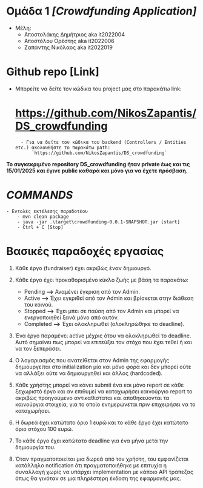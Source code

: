 # Ομάδα 1 *[Crowdfunding Application]*
- Μέλη:
    - Αποστολάκης Δημήτριος aka it2022004
    - Αποστόλου Ορέστης aka it2022006
    - Ζαπάντης Νικόλαος aka it2022019

# Github repo [Link]
- Μπορείτε να δείτε τον κώδικα του project μας στο παρακάτω link:
    # https://github.com/NikosZapantis/DS_crowdfunding
        - Για να δείτε τον κώδικα του backend (Controllers / Entities etc.) ακολουθήστε το παρακάτω path:
            `https://github.com/NikosZapantis/DS_crowdfunding`

**Το συγκεκριμένο repository DS_crowdfunding ήταν private έως και τις 15/01/2025 και έγινε public καθαρά και μόνο για να έχετε πρόσβαση.**

# ***COMMANDS***
    - Εντολές εκτέλεσης παραδοτέου
        - mvn clean package
        - java -jar .\target\crowdfunding-0.0.1-SNAPSHOT.jar [start]
        - Ctrl + C [Stop]

# Βασικές παραδοχές εργασίας
1. Κάθε έργο (fundraiser) έχει ακριβώς έναν δημιουργό.

2. Κάθε έργο έχει προκαθορισμένο κύκλο ζωής με βάση τα παρακάτω:
    - Pending **-->** Αναμένει έγκριση από τον Admin.
    - Active **-->** Έχει εγκριθεί από τον Admin και βρίσκεται στην διάθεση του κοινού.
    - Stopped **-->** Έχει μπει σε παύση από τον Admin και μπορεί να ενεργοποιηθεί ξανά μόνο από αυτόν.
    - Completed **-->** Έχει ολοκληρωθεί (ολοκληρώθηκε το deadline).

3. Ένα έργο παραμένει active μέχρις ότου να ολοκληρωθεί το deadline. Αυτό σημαίνει πως μπορεί να επιτεύξει τον στόχο που έχει τεθεί ή και να τον ξεπεράσει.

4. Ο λογαριασμός που ανατείθεται στον Admin της εφαρμογής δημιουργείται στο initialization μία και μόνο φορά και δεν μπορεί ούτε να αλλάξει ούτε να δημιουργηθεί και άλλος (hardcoded).

5. Κάθε χρήστης μπορεί να κάνει submit ένα και μόνο report σε κάθε ξεχωριστό έργο και αν επιθυμεί να καταχωρήσει καινούργιο report το ακριβώς προηγούμενο αντικαθίσταται και αποθηκεύονται τα καινούργια στοιχεία, για το οποίο ενημερώνεται πριν επιχειρήσει να το καταχωρήσει.

6. Η δωρεά έχει κατώτατο όριο 1 ευρώ και το κάθε έργο έχει κατώτατο όριο στόχου 100 ευρώ.

7. Το κάθε έργο έχει κατώτατο deadline για ένα μήνα μετά την δημιουργία του.

8. Όταν πραγματοποιείται μια δωρεά από τον χρήστη, του εμφανίζεται κατάλληλο notification ότι πραγματοποιήθηκε με επιτυχία η συναλλαγή χωρίς να υπάρχει implementation με κάποιο API τράπεζας όπως θα γινόταν σε μια πληρέστερη έκδοση της εφαρμογής μας.
